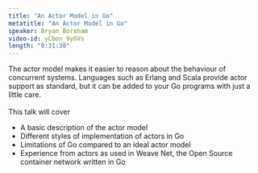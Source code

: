 ```yaml
---
title: "An Actor Model in Go"
metatitle: "An Actor Model in Go"
speaker: Bryan Boreham
video-id: yCbon_9yGVs
length: "0:31:38"
---
```

The actor model makes it easier to reason about the behaviour of concurrent systems. Languages such as Erlang and Scala provide actor support as standard, but it can be added to your Go programs with just a little care.<br><br>
This talk will cover<br> 
<ul>
  <li>A basic description of the actor model</li>
  <li>Different styles of implementation of actors in Go</li>
  <li>Limitations of Go compared to an ideal actor model</li>
  <li>Experience from actors as used in Weave Net, the Open Source container network written in Go</li>
</ul>